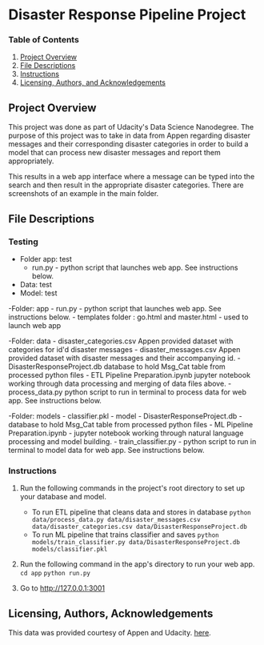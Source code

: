 # Disaster Response Pipeline Project
### Table of Contents

1. [Project Overview](#projectoverview)
2. [File Descriptions](#files)
3. [Instructions](#instructions)
4. [Licensing, Authors, and Acknowledgements](#licensing)

## Project Overview <a name="projectoverview"></a>

This project was done as part of Udacity's Data Science Nanodegree. The purpose of this project 
was to take in data from Appen regarding disaster messages and their corresponding disaster categories
in order to build a model that can process new disaster messages and report them appropriately.

This results in a web app interface where a message can be typed into the search and then result in the
appropriate disaster categories. There are screenshots of an example in the main folder.

## File Descriptions <a name="files"></a>
 ### Testing
- Folder app: test
	- run.py - python script that launches web app. See instructions below.
- Data: test
- Model: test

-Folder: app
	- run.py - python script that launches web app. See instructions below.
	- templates folder : go.html and master.html - used to launch web app
	
-Folder: data
    - disaster_categories.csv  Appen provided dataset with categories for id'd disaster messages
	- disaster_messages.csv  Appen provided dataset with disaster messages and their accompanying id.
	- DisasterResponseProject.db  database to hold Msg_Cat table from processed python files
	- ETL Pipeline Preparation.ipynb  jupyter notebook working through data processing and merging of data files above.
	- process_data.py  python script to run in terminal to process data for web app. See instructions below.
	
-Folder: models
	- classifier.pkl - model
	- DisasterResponseProject.db - database to hold Msg_Cat table from processed python files
	- ML Pipeline Preparation.ipynb - jupyter notebook working through natural language processing and model building.
	- train_classifier.py - python script to run in terminal to model data for web app. See instructions below.

### Instructions <a name="instructions"></a>
1. Run the following commands in the project's root directory to set up your database and model.

    - To run ETL pipeline that cleans data and stores in database
        `python data/process_data.py data/disaster_messages.csv data/disaster_categories.csv data/DisasterResponseProject.db`
    - To run ML pipeline that trains classifier and saves
        `python models/train_classifier.py data/DisasterResponseProject.db models/classifier.pkl`

2. Run the following command in the app's directory to run your web app.
	`cd app`
    `python run.py`

3. Go to http://127.0.0.1:3001

## Licensing, Authors, Acknowledgements<a name="licensing"></a>

This data was provided courtesy of Appen and Udacity. 
[here](https://www.appen.com/).